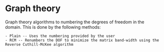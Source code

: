 Graph theory
============

Graph theory algorithms to numbering the degrees of freedom in the domain. This is done by the following methods:

    - Plain -- Uses the numbering provided by the user
    - RCM -- Renumbers the DOF to minimize the matrix band-width using the Reverse Cuthill-McKee algorithm
